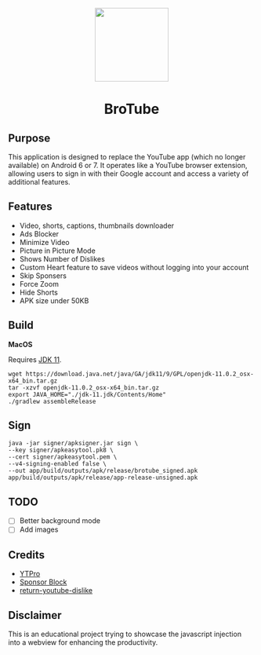 <p align="center">
  <img src='.github/img/ytpro.gif' height=150  >
</p>
<h1 align=center>BroTube </h1>

## Purpose

This application is designed to replace the YouTube app (which no longer available)
on Android 6 or 7. It operates like a YouTube browser
extension, allowing users to sign in with their Google account and access a
variety of additional features.

## Features

- Video, shorts, captions, thumbnails downloader
- Ads Blocker
- Minimize Video
- Picture in Picture Mode
- Shows Number of Dislikes
- Custom Heart feature to save videos without logging into your account
- Skip Sponsers
- Force Zoom
- Hide Shorts
- APK size under 50KB

## Build

**MacOS**

Requires [JDK 11](https://download.java.net/java/GA/jdk11/9/GPL/openjdk-11.0.2_osx-x64_bin.tar.gz).

```console
wget https://download.java.net/java/GA/jdk11/9/GPL/openjdk-11.0.2_osx-x64_bin.tar.gz
tar -xzvf openjdk-11.0.2_osx-x64_bin.tar.gz
export JAVA_HOME="./jdk-11.jdk/Contents/Home"
./gradlew assembleRelease
```

## Sign

```console
java -jar signer/apksigner.jar sign \
--key signer/apkeasytool.pk8 \
--cert signer/apkeasytool.pem \
--v4-signing-enabled false \
--out app/build/outputs/apk/release/brotube_signed.apk app/build/outputs/apk/release/app-release-unsigned.apk
```

## TODO

- [ ] Better background mode
- [ ] Add images

## Credits

- [YTPro](https://github.com/prateek-chaubey/YTPro.git)
- [Sponsor Block](https://github.com/ajayyy/SponsorBlock)
- [return-youtube-dislike](https://github.com/Anarios/return-youtube-dislike)

## Disclaimer

This is an educational project trying to showcase the javascript injection into a webview for enhancing the productivity.
